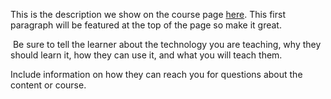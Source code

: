 This is the description we show on the course page [here](https://lab.github.com/julxma/building-minesweeper-game-with-object-oriented-programming). This first paragraph will be featured at the top of the page so make it great.
​

​
Be sure to tell the learner about the technology you are teaching, why they should learn it, how they can use it, and what you will teach them.
​


Include information on how they can reach you for questions about the content or course. 